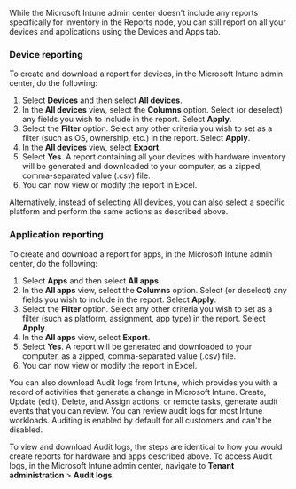 While the Microsoft Intune admin center doesn't include any reports specifically for inventory in the Reports node, you can still report on all your devices and applications using the Devices and Apps tab.

### Device reporting

To create and download a report for devices, in the Microsoft Intune admin center, do the following:

1.  Select **Devices** and then select **All devices**.
2.  In the **All devices** view, select the **Columns** option. Select (or deselect) any fields you wish to include in the report. Select **Apply**.
3.  Select the **Filter** option. Select any other criteria you wish to set as a filter (such as OS, ownership, etc.) in the report. Select **Apply**.
4.  In the **All devices** view, select **Export**.
5.  Select **Yes**. A report containing all your devices with hardware inventory will be generated and downloaded to your computer, as a zipped, comma-separated value (.csv) file.
6.  You can now view or modify the report in Excel.

Alternatively, instead of selecting All devices, you can also select a specific platform and perform the same actions as described above.

### Application reporting

To create and download a report for apps, in the Microsoft Intune admin center, do the following:

1.  Select **Apps** and then select **All apps**.
2.  In the **All apps** view, select the **Columns** option. Select (or deselect) any fields you wish to include in the report. Select **Apply**.
3.  Select the **Filter** option. Select any other criteria you wish to set as a filter (such as platform, assignment, app type) in the report. Select **Apply**.
4.  In the **All apps** view, select **Export**.
5.  Select **Yes**. A report will be generated and downloaded to your computer, as a zipped, comma-separated value (.csv) file.
6.  You can now view or modify the report in Excel.

You can also download Audit logs from Intune, which provides you with a record of activities that generate a change in Microsoft Intune. Create, Update (edit), Delete, and Assign actions, or remote tasks, generate audit events that you can review. You can review audit logs for most Intune workloads. Auditing is enabled by default for all customers and can't be disabled.

To view and download Audit logs, the steps are identical to how you would create reports for hardware and apps described above. To access Audit logs, in the Microsoft Intune admin center, navigate to **Tenant administration** > **Audit logs**.
